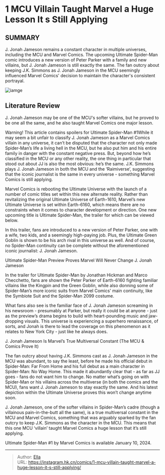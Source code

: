 # 1 MCU  Villain  Taught Marvel a Huge Lesson It s Still Applying


## SUMMARY 



  J. Jonah Jameson remains a constant character in multiple universes, including the MCU and Marvel Comics.   The upcoming Ultimate Spider-Man comic introduces a new version of Peter Parker with a family and new villains, but J. Jonah Jameson is still exactly the same.   The fan outcry about keeping J.K. Simmons as J. Jonah Jameson in the MCU seemingly influenced Marvel Comics&#39; decision to maintain the character&#39;s consistent portrayal.  

![iamge](https://static1.srcdn.com/wordpress/wp-content/uploads/2023/11/j-jonah-jameson-movies.jpg)

## Literature Review

J. Jonah Jameson may be one of the MCU&#39;s softer villains, but he proved to be one all the same, and he also taught Marvel Comics one major lesson. 




Warning! This article contains spoilers for Ultimate Spider-Man #1While it may seem a bit unfair to classify J. Jonah Jameson as a Marvel Comics villain in any universe, it can’t be disputed that the character not only made Spider-Man’s life a living hell in the MCU, but he also put him and his entire family in danger with the constant negative press. But, beyond how he’s classified in the MCU or any other reality, the one thing in particular that stood out about JJ is also the most obvious: he’s the same. J.K. Simmons plays J. Jonah Jameson in both the MCU and the ‘Raimiverse’, suggesting that the iconic journalist is the same in every universe - something Marvel Comics is still applying.




Marvel Comics is rebooting the Ultimate Universe with the launch of a number of comic titles set within this new alternate reality. Rather than revitalizing the original Ultimate Universe of Earth-1610, Marvel’s new Ultimate Universe is set within Earth-6160, which means there are no constraints when it comes to character development or direction. One new upcoming title is Ultimate Spider-Man, the trailer for which can be viewed below.


 

In this trailer, fans are introduced to a new version of Peter Parker, one with a wife, two kids, and a seemingly high-paying job. Plus, the Ultimate Green Goblin is shown to be his arch rival in this universe as well. And of course, no Spider-Man continuity can be complete without the aforementioned iconic journalist: J. Jonah Jameson.





 Ultimate Spider-Man Preview Proves Marvel Will Never Change J. Jonah Jameson 
          

In the trailer for Ultimate Spider-Man by Jonathan Hickman and Marco Checchetto, fans are shown the Peter Parker of Earth-6160 fighting familiar villains like the Kingpin and the Green Goblin, while also donning some of Spider-Man’s more iconic suits from Marvel Comics&#39; main continuity, like the Symbiote Suit and the Spider-Man 2099 costume.

What fans also see is the familiar face of J. Jonah Jameson screaming in his newsroom - presumably at Parker, but really it could be at anyone - just as the preview’s drama begins to build with heart-pounding music and jaw-dropping visuals. This universe is experiencing a superhero renaissance, of sorts, and Jonah is there to lead the coverage on this phenomenon as it relates to New York City - just like he always does.






 J. Jonah Jameson Is Marvel’s True Multiversal Constant (The MCU &amp; Comics Prove It) 
          

The fan outcry about having J.K. Simmons cast as J. Jonah Jameson in the MCU was abundant, to say the least, before he made his official debut in Spider-Man: Far From Home and his full debut as a main character in Spider-Man: No Way Home. This made it abundantly clear that - as far as JJ goes - fans do not want him to change. No matter what’s going on with Spider-Man or his villains across the multiverse (in both the comics and the MCU), fans want J. Jonah Jameson to stay exactly the same. And his latest depiction within the Ultimate Universe proves this won’t change anytime soon.

J. Jonah Jameson, one of the softer villains in Spider-Man’s cadre (though a villainous pain-in-the-butt all the same), is a true multiversal constant in the MCU and Marvel Comics, something that was arguably sparked by the fan outcry to keep J.K. Simmons as the character in the MCU. This means that this one MCU ‘villain’ taught Marvel Comics a huge lesson that it’s still applying.




Ultimate Spider-Man #1 by Marvel Comics is available January 10, 2024.



---

> Author: [Ella](https://instagram.hk.cn/)  
> URL: https://instagram.hk.cn/comics/1-mcu-villain-taught-marvel-a-huge-lesson-it-s-still-applying/  

